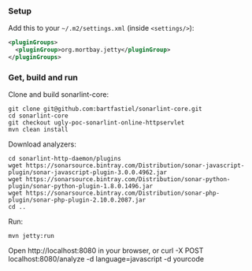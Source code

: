 ### Setup

Add this to your `~/.m2/settings.xml` (inside `<settings/>`):

```xml
<pluginGroups>
  <pluginGroup>org.mortbay.jetty</pluginGroup>
</pluginGroups>
```

### Get, build and run

Clone and build sonarlint-core:

    git clone git@github.com:bartfastiel/sonarlint-core.git
    cd sonarlint-core
    git checkout ugly-poc-sonarlint-online-httpservlet
    mvn clean install

Download analyzers:

    cd sonarlint-http-daemon/plugins
    wget https://sonarsource.bintray.com/Distribution/sonar-javascript-plugin/sonar-javascript-plugin-3.0.0.4962.jar
    wget https://sonarsource.bintray.com/Distribution/sonar-python-plugin/sonar-python-plugin-1.8.0.1496.jar
    wget https://sonarsource.bintray.com/Distribution/sonar-php-plugin/sonar-php-plugin-2.10.0.2087.jar
    cd ..

Run:

    mvn jetty:run

Open http://localhost:8080 in your browser,
or curl -X POST localhost:8080/analyze -d language=javascript -d yourcode


